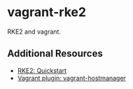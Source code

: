 # vagrant-rke2

RKE2 and vagrant.

## Additional Resources

* [RKE2: Quickstart](https://docs.rke2.io/install/quickstart)
* [Vagrant plugin: vagrant-hostmanager](https://github.com/devopsgroup-io/vagrant-hostmanager)
